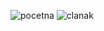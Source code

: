 ![pocetna](https://github.com/LukaM12/Projektni_zadatak/assets/64904080/a87a7e85-2ed8-4b88-baa3-92c6ede40544)
![clanak](https://github.com/LukaM12/Projektni_zadatak/assets/64904080/bebd1b24-c368-42ee-be87-1b23475af688)
